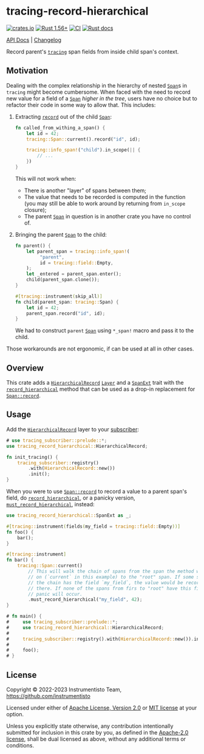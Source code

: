 tracing-record-hierarchical
=======

[![crates.io](https://img.shields.io/crates/v/tracing-record-hierarchical.svg "crates.io")](https://crates.io/crates/tracing-record-hierarchical)
[![Rust 1.56+](https://img.shields.io/badge/rustc-1.56+-lightgray.svg "Rust 1.56+")](https://blog.rust-lang.org/2021/10/21/Rust-1.56.0.html)
[![CI](https://github.com/instrumentisto/tracing-record-hierarchical/workflows/CI/badge.svg?branch=main "CI")](https://github.com/instrumentisto/tracing-record-hierarchical/actions?query=workflow%3ACI+branch%3Amain)
[![Rust docs](https://docs.rs/tracing-record-hierarchical/badge.svg "Rust docs")](https://docs.rs/tracing-record-hierarchical)

[API Docs](https://docs.rs/tracing-record-hierarchical) |
[Changelog](https://github.com/instrumentisto/tracing-record-hierarchical/blob/main/CHANGELOG.md)

Record parent's [`tracing`] span fields from inside child span's context.




## Motivation

Dealing with the complex relationship in the hierarchy of nested [`Span`]s in
`tracing` might become cumbersome. When faced with the need to record new value
for a field of a [`Span`] _higher in the tree_, users have no choice but to
refactor their code in some way to allow that. This includes:

1. Extracting [`record`][`Span::record`] out of the child [`Span`]:
   ```rust
   fn called_from_withing_a_span() {
       let id = 42;
       tracing::Span::current().record("id", id);

       tracing::info_span!("child").in_scope(|| {
           // ...
       })
   }
   ```

   This will not work when:
   - There is another "layer" of spans between them;
   - The value that needs to be recorded is computed in the function (you may
     still be able to work around by returning from `in_scope` closure);
   - The parent [`Span`] in question is in another crate you have no control of.

2. Bringing the parent [`Span`] to the child:
   ```rust
   fn parent() {
       let parent_span = tracing::info_span!(
            "parent",
            id = tracing::field::Empty,
       );
       let _entered = parent_span.enter();
       child(parent_span.clone());
   }

   #[tracing::instrument(skip_all)]
   fn child(parent_span: tracing::Span) {
       let id = 42;
       parent_span.record("id", id);
   }
   ```

   We had to construct `parent` [`Span`] using `*_span!` macro and pass it to
   the child.

Those workarounds are not ergonomic, if can be used at all in other cases.



## Overview

This crate adds a [`HierarchicalRecord`] [`Layer`] and a [`SpanExt`] trait with
the [`record_hierarchical`] method that can be used as a drop-in replacement for
[`Span::record`].


## Usage

Add the [`HierarchicalRecord`] layer to your [subscriber]:

```rust
# use tracing_subscriber::prelude::*;
use tracing_record_hierarchical::HierarchicalRecord;

fn init_tracing() {
    tracing_subscriber::registry()
        .with(HierarchicalRecord::new())
        .init();
}
```

When you were to use [`Span::record`] to record a value to a parent span's
field, do [`record_hierarchical`], or a panicky version,
[`must_record_hierarchical`], instead:

```rust
use tracing_record_hierarchical::SpanExt as _;

#[tracing::instrument(fields(my_field = tracing::field::Empty))]
fn foo() {
    bar();
}

#[tracing::instrument]
fn bar() {
    tracing::Span::current()
        // This will walk the chain of spans from the span the method was called
        // on (`current` in this example) to the "root" span. If some span in
        // the chain has the field `my_field`, the value would be recorded 
        // there. If none of the spans from firs to "root" have this field,
        // panic will occur.
        .must_record_hierarchical("my_field", 42);
}

# fn main() {
#     use tracing_subscriber::prelude::*;
#     use tracing_record_hierarchical::HierarchicalRecord;
# 
#     tracing_subscriber::registry().with(HierarchicalRecord::new()).init();
# 
#     foo();
# }
```




## License

Copyright © 2022-2023 Instrumentisto Team, <https://github.com/instrumentisto>

Licensed under either of [Apache License, Version 2.0][APACHE] or [MIT license][MIT] at your option.

Unless you explicitly state otherwise, any contribution intentionally submitted for inclusion in this crate by you, as defined in the [Apache-2.0 license][APACHE], shall be dual licensed as above, without any additional terms or conditions.




[`HierarchicalRecord`]: https://docs.rs/tracing-record-hierarchical/latest/tracing_record_hierarchical/struct.HierarchicalRecord.html
[`Layer`]: https://docs.rs/tracing-subscriber/latest/tracing_subscriber/layer/trait.Layer.html
[`must_record_hierarchical`]: https://docs.rs/tracing-record-hierarchical/latest/tracing_record_hierarchical/trait.SpanExt.html#tymethod.must_record_hierarchical
[`record_hierarchical`]: https://docs.rs/tracing-record-hierarchical/latest/tracing_record_hierarchical/trait.SpanExt.html#tymethod.record_hierarchical
[`Span::record`]: https://docs.rs/tracing/latest/tracing/struct.Span.html#method.record
[`Span`]: https://docs.rs/tracing/latest/tracing/struct.Span.html
[`SpanExt`]: https://docs.rs/tracing-record-hierarchical/latest/tracing_record_hierarchical/trait.SpanExt.html
[`tracing`]: https://docs.rs/tracing
[subscriber]: https://docs.rs/tracing/latest/tracing/#subscribers

[APACHE]: https://github.com/instrumentisto/tracing-record-hierarchical/blob/main/LICENSE-APACHE
[MIT]: https://github.com/instrumentisto/tracing-record-hierarchical/blob/main/LICENSE-MIT
